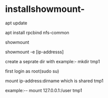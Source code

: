 # installshowmount-

apt update


apt install rpcbind nfs-common

showmount

showmount -e  [ip-addresss]

create a seprate dir with example:- mkdir tmp1

first login as root(sudo su)

mount ip-address:dirname which is shared  tmp1

example:-- mount 127.0.0.1:/user tmp1

